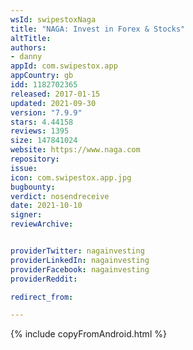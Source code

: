 ```yaml
---
wsId: swipestoxNaga
title: "NAGA: Invest in Forex & Stocks"
altTitle: 
authors:
- danny
appId: com.swipestox.app
appCountry: gb
idd: 1182702365
released: 2017-01-15
updated: 2021-09-30
version: "7.9.9"
stars: 4.44158
reviews: 1395
size: 147841024
website: https://www.naga.com
repository: 
issue: 
icon: com.swipestox.app.jpg
bugbounty: 
verdict: nosendreceive
date: 2021-10-10
signer: 
reviewArchive:


providerTwitter: nagainvesting
providerLinkedIn: nagainvesting
providerFacebook: nagainvesting
providerReddit: 

redirect_from:

---
```



{% include copyFromAndroid.html %}
